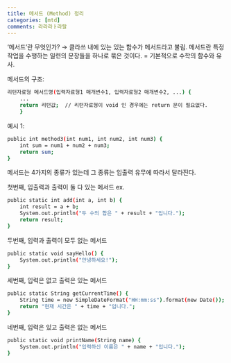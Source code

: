 ```yaml
---
title: 메서드 (Method) 정리
categories: [mtd]
comments: 라라라ㅏ라랄
---
```


‘메서드’란 무엇인가?
→ 클라쓰 내에 있는 있는 함수가 메서드라고 불림. 메서드란 특정 작업을 수행하는 일련의 문장들을 하나로 묶은 것이다. 
= 기본적으로 수학의 함수와 유사. 

메서드의 구조:

```bash
리턴자료형 메서드명(입력자료형1 매개변수1, 입력자료형2 매개변수2, ...) {
    ...    
    return 리턴값;  // 리턴자료형이 void 인 경우에는 return 문이 필요없다.
    }
```
예시 1:
```bash
public int method3(int num1, int num2, int num3) {
    int sum = num1 + num2 + num3;
    return sum;
}
```

메서드는 4가지의 종류가 있는데 그 종류는 입출력 유무에 따라서 달라진다.

첫번째, 입출력과 출력이 둘 다 있는 메서드
ex. 
```bash
public static int add(int a, int b) {
    int result = a + b;
    System.out.println("두 수의 합은 " + result + "입니다.");
    return result;
}
```

두번째, 입력과 출력이 모두 없는 메서드
```bash
public static void sayHello() {
    System.out.println("안녕하세요!");
}
```

세번째, 입력은 없고 출력은 있는 메서드
```bash
public static String getCurrentTime() {
    String time = new SimpleDateFormat("HH:mm:ss").format(new Date());
    return "현재 시간은 " + time + "입니다.";
}
```

네번째, 입력은 있고 출력은 없는 메서드
```bash
public static void printName(String name) {
    System.out.println("입력하신 이름은 " + name + "입니다.");
}
```